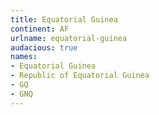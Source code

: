 ```yaml
---
title: Equatorial Guinea
continent: AF
urlname: equatorial-guinea
audacious: true
names:
- Equatorial Guinea
- Republic of Equatorial Guinea
- GQ
- GNQ
---
```


